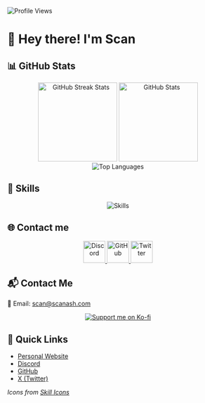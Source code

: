 ![Profile Views](https://komarev.com/ghpvc/?username=scanash00&color=0e75b6&)

# 👋 Hey there! I'm Scan

## 📊 GitHub Stats

<div align="center">
    <img height="180em" src="https://github-readme-streak-stats.herokuapp.com?user=scanash00&theme=catppuccin-frappe&hide_border=true" alt="GitHub Streak Stats"/>
    <img height="180em" src="https://github-readme-stats.vercel.app/api?username=scanash00&theme=catppuccin_mocha&show_icons=true" alt="GitHub Stats"/>
</div>

<div align="center">
    <img src="https://github-readme-stats.vercel.app/api/top-langs/?username=scanash00&theme=catppuccin_mocha&layout=compact" alt="Top Languages"/>
</div>

## 🚀 Skills

<div align="center">
    <img src="https://skillicons.dev/icons?i=js,html,css,linux,ts,py,java" alt="Skills"/>
</div>

## 🌐 Contact me

<div align="center">
    <a href="https://discord.com/users/827389583342698536" target="_blank">
        <img src="https://skillicons.dev/icons?i=discord" alt="Discord" width="50"/>
    </a>
    <a href="https://github.com/scanash00" target="_blank">
        <img src="https://skillicons.dev/icons?i=github" alt="GitHub" width="50"/>
    </a>
    <a href="https://x.com/x_ale_pro" target="_blank">
        <img src="https://skillicons.dev/icons?i=twitter" alt="Twitter" width="50"/>
    </a>
</div>

## 📬 Contact Me

📧 Email: [scan@scanash.com](mailto:scan@scanash.com)

<div align="center">
    <a href="https://ko-fi.com/P5P1VMR1D" target="_blank">
        <img src="https://ko-fi.com/img/githubbutton_sm.svg" alt="Support me on Ko-fi"/>
    </a>
</div>

## 🔗 Quick Links

- [Personal Website](https://scanash.com)
- [Discord](https://discord.com/users/827389583342698536/)
- [GitHub](https://github.com/scanash00)
- [X (Twitter)](https://x.com/x_ale_pro)

*Icons from [Skill Icons](https://skillicons.dev/)*
